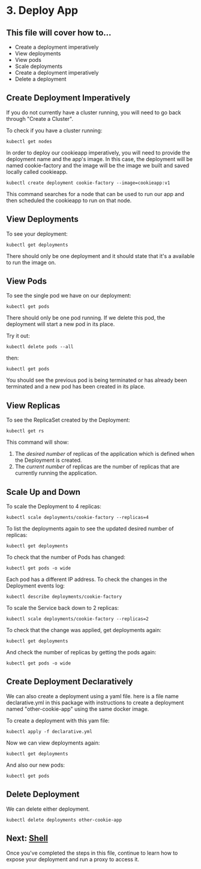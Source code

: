 # 3. Deploy App
## This file will cover how to...
- Create a deployment imperatively
- View deployments
- View pods
- Scale deployments
- Create a deployment imperatively
- Delete a deployment

## Create Deployment Imperatively
If you do not currently have a cluster running, you will need to go back through "Create a Cluster".

To check if you have a cluster running:
```
kubectl get nodes
```

In order to deploy our cookieapp imperatively, you will need to provide the deployment name and the app's image. In this case, the deployment will be named cookie-factory and the image will be the image we built and saved locally called cookieapp.

```
kubectl create deployment cookie-factory --image=cookieapp:v1
```
This command searches for a node that can be used to run our app and then scheduled the cookieapp to run on that node.

## View Deployments
To see your deployment:
```
kubectl get deployments
```
There should only be one deployment and it should state that it's a available to run the image on.

## View Pods
To see the single pod we have on our deployment:
```
kubectl get pods
```
There should only be one pod running. If we delete this pod, the deployment will start a new pod in its place.

Try it out:
```
kubectl delete pods --all
```
then:
```
kubectl get pods
```

You should see the previous pod is being terminated or has already been terminated and a new pod has been created in its place.

## View Replicas

To see the ReplicaSet created by the Deployment:
```
kubectl get rs
```

This command will show: 
1. The *desired number* of replicas of the application which is defined when the Deployment is created.
2. The *current number* of replicas are the number of replicas that are currently running the application.

## Scale Up and Down
To scale the Deployment to 4 replicas:
```
kubectl scale deployments/cookie-factory --replicas=4
```

To list the deployments again to see the updated desired number of replicas:
```
kubectl get deployments
```

To check that the number of Pods has changed:
```
kubectl get pods -o wide
```

Each pod has a different IP address.
To check the changes in the Deployment events log:
```
kubectl describe deployments/cookie-factory
```

To scale the Service back down to 2 replicas:
```
kubectl scale deployments/cookie-factory --replicas=2
```

To check that the change was applied, get deployments again:
```
kubectl get deployments
```

And check the number of replicas by getting the pods again:
```
kubectl get pods -o wide
```

## Create Deployment Declaratively
We can also create a deployment using a yaml file. here is a file name declarative.yml in this package with instructions to create a deployment named "other-cookie-app" using the same docker image.

To create a deployment with this yam file:
```
kubectl apply -f declarative.yml
```
Now we can view deployments again:
```
kubectl get deployments
```
And also our new pods:
```
kubectl get pods
```
## Delete Deployment
We can delete either deployment.
```
kubectl delete deployments other-cookie-app
```


## Next: [Shell](./Step4_Services.md)
Once you've completed the steps in this file, continue to learn how to expose your deployment and run a proxy to access it.
